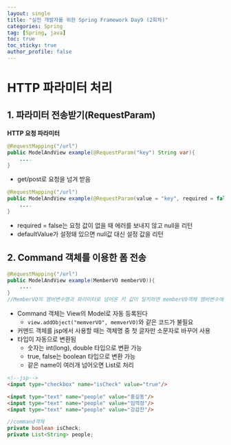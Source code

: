 ```yaml
---
layout: single
title: "실전 개발자를 위한 Spring Framework Day9 (2회차)"
categories: Spring
tag: [Spring, java]
toc: true
toc_sticky: true
author_profile: false
---
```

# HTTP 파라미터 처리

## 1. 파라미터 전송받기(RequestParam)

**HTTP 요청 파라미터**

```java
@RequestMapping("/url")
public ModelAndView example(@RequestParam("key") String var){
	....
}
```

* get/post로 요청을 넘겨 받음



```java
@RequestMapping("/url")
public ModelAndView example(@RequestParam(value = "key", required = false, defaultValue="default") String var){
	....
}
```

* required = false는 요청 값이 없을 때 에러를 보내지 않고 null을 리턴
* defaultValue가 설정돼 있으면 null값 대신 설정 값을 리턴



## 2. Command 객체를 이용한 폼 전송

```java
@RequestMapping("/url")
public ModelAndView example(MemberVO memberVO)){
	....
}
//MemberVO의 멤버변수명과 파라미터로 넘어온 키 값이 일치하면 memberVO객체 멤버변수에 값에 자동 입력
```

* Command 객체는 View의 Model로 자동 등록된다
  * ``view.addObject("memverVO", memverVO)``와 같은 코드가 불필요
* 커맨드 객체를 jsp에서 사용할 때는 객체명 중 첫 글자만 소문자로 바꾸어 사용
* 타입이 자동으로 변환됨
  * 숫자는 int(long), double 타입으로 변환 가능
  * true, false는 boolean 타입으로 변환 가능
  * 같은 name이 여러개 넘어오면 List로 처리

```html
<!--jsp-->
<input type="checkbox" name="isCheck" value="true"/>

<input type="text" name="people" value="홍길동"/>
<input type="text" name="people" value="임꺽정"/>
<input type="text" name="people" value="강감찬"/>
```

```java
//command객체
private boolean isCheck;
private List<String> people;
```




